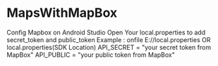# MapsWithMapBox
Config Mapbox on Android Studio
Open Your local.properties to add secret_token and public_token
Example :
onfile
E://local.properties OR local.properties(SDK Location) 
API_SECRET = "your secret token from MapBox"
API_PUBLIC = "your public token from MapBox"
